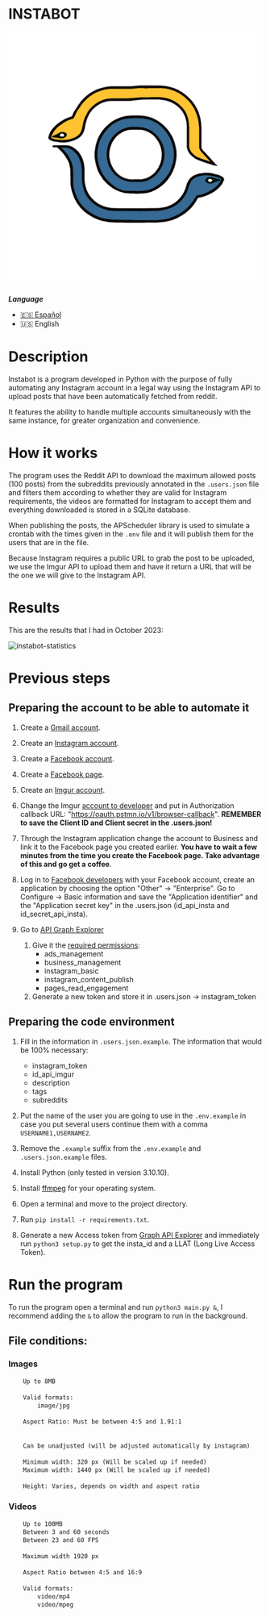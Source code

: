 # INSTABOT
![Icon](icon.png)

***Language***
- [🇪🇸 Español](./README.es.md)
- 🇺🇸 English

# Description

Instabot is a program developed in Python with the purpose of fully automating any Instagram account in a legal way using the Instagram API to upload posts that have been automatically fetched from reddit.

It features the ability to handle multiple accounts simultaneously with the same instance, for greater organization and convenience.

# How it works

The program uses the Reddit API to download the maximum allowed posts (100 posts) from the subreddits previously annotated in the `.users.json` file and filters them according to whether they are valid for Instagram requirements, the videos are formatted for Instagram to accept them and everything downloaded is stored in a SQLite database.

When publishing the posts, the APScheduler library is used to simulate a crontab with the times given in the `.env` file and it will publish them for the users that are in the file.

Because Instagram requires a public URL to grab the post to be uploaded, we use the Imgur API to upload them and have it return a URL that will be the one we will give to the Instagram API.

# Results

This are the results that I had in October 2023:

![instabot-statistics](https://github.com/nullgaro/instabot/assets/90156486/7f9910bd-5b3c-48c0-b732-04fd333a340e)

# Previous steps

## Preparing the account to be able to automate it

1. Create a [Gmail account](https://gmail.coms).

2. Create an [Instagram account](https://instagram.com).

3. Create a [Facebook account](https://facebook.com).

4. Create a [Facebook page](https://www.facebook.com/pages/creation/?ref_type=launch_point).

5. Create an [Imgur account](https://imgur.com).

6. Change the Imgur [account to developer](https://api.imgur.com/oauth2/addclient) and put in Authorization callback URL: "https://oauth.pstmn.io/v1/browser-callback". **REMEMBER to save the Client ID and Client secret in the .users.json!**

7. Through the Instagram application change the account to Business and link it to the Facebook page you created earlier. **You have to wait a few minutes from the time you create the Facebook page. Take advantage of this and go get a coffee**.

8. Log in to [Facebook developers](https://developers.facebook.com/docs/instagram/) with your Facebook account, create an application by choosing the option "Other" -> "Enterprise".
    Go to Configure -> Basic information and save the "Application identifier" and the "Application secret key" in the .users.json (id_api_insta and id_secret_api_insta).

9. Go to [API Graph Explorer](https://developers.facebook.com/tools/explorer/)
    1. Give it the [required permissions](https://developers.facebook.com/docs/instagram-api/guides/content-publishing#permisos):
        * ads_management
        * business_management
        * instagram_basic
        * instagram_content_publish
        * pages_read_engagement
    2. Generate a new token and store it in .users.json -> instagram_token

## Preparing the code environment

1. Fill in the information in `.users.json.example`. The information that would be 100% necessary:
    * instagram_token
    * id_api_imgur
    * description
    * tags
    * subreddits

2. Put the name of the user you are going to use in the `.env.example` in case you put several users continue them with a comma `USERNAME1,USERNAME2`.

3. Remove the `.example` suffix from the `.env.example` and `.users.json.example` files.

3. Install Python (only tested in version 3.10.10).

4. Install [ffmpeg](https://www.ffmpeg.org/download.html) for your operating system.

5. Open a terminal and move to the project directory.

6. Run `pip install -r requirements.txt`.

7. Generate a new Access token from [Graph API Explorer](https://developers.facebook.com/tools/explorer/) and immediately run `python3 setup.py` to get the insta_id and a LLAT (Long Live Access Token).

# Run the program

To run the program open a terminal and run `python3 main.py &`, I recommend adding the `&` to allow the program to run in the background.

## File conditions:

### Images
```
    Up to 8MB

    Valid formats:
        image/jpg

    Aspect Ratio: Must be between 4:5 and 1.91:1


    Can be unadjusted (will be adjusted automatically by instagram)

    Minimum width: 320 px (Will be scaled up if needed)
    Maximum width: 1440 px (Will be scaled up if needed)

    Height: Varies, depends on width and aspect ratio
```

### Videos
```
    Up to 100MB
    Between 3 and 60 seconds
    Between 23 and 60 FPS

    Maximum width 1920 px

    Aspect Ratio between 4:5 and 16:9

    Valid formats:
        video/mp4
        video/mpeg
```
